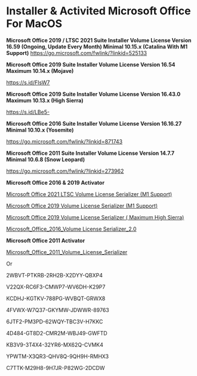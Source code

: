 # **Installer & Activited Microsoft Office For MacOS**

**Microsoft Office 2019 / LTSC 2021 Suite Installer Volume License Version 16.59 (Ongoing, Update Every Month) Minimal 10.15.x (Catalina With M1 Support)**
https://go.microsoft.com/fwlink/?linkid=525133


**Microsoft Office 2019 Suite Installer Volume License Version 16.54 Maximum 10.14.x (Mojave)**

https://s.id/FIsW7

**Microsoft Office 2019 Suite Installer Volume License Version 16.43.0 Maximum 10.13.x (High Sierra)**

https://s.id/LBe5-

**Microsoft Office 2016 Suite Installer Volume License Version 16.16.27 Minimal 10.10.x (Yosemite)**

https://go.microsoft.com/fwlink/?linkid=871743

**Microsoft Office 2011 Suite Installer Volume License Version 14.7.7 Minimal 10.6.8 (Snow Leopard)**

https://go.microsoft.com/fwlink/?linkid=273962




**Microsoft Office 2016 & 2019 Activator**

[Microsoft Office 2021 LTSC Volume License Serializer (M1 Support)](https://raw.githubusercontent.com/alsyundawy/Microsoft-Office-For-MacOS/master/Microsoft_Office_LTSC_2021_VL_Serializer.pkg)

[Microsoft Office 2019 Volume License Serializer  (M1 Support) ](https://raw.githubusercontent.com/alsyundawy/Microsoft-Office-For-MacOS/master/Microsoft_Office_2019_VL_Serializer_Universal.pkg)

[Microsoft Office 2019 Volume License Serializer ( Maximum High Sierra)](https://raw.githubusercontent.com/alsyundawy/Microsoft-Office-For-MacOS/master/Microsoft_Office_2019_VL_Serializer.pkg)

[Microsoft_Office_2016_Volume License Serializer_2.0](https://raw.githubusercontent.com/alsyundawy/Microsoft-Office-For-MacOS/master/Microsoft_Office_2016_VL_Serializer_2.0.pkg)

**Microsoft Office 2011 Activator**

[Microsoft_Office_2011_Volume_License_Serializer](https://raw.githubusercontent.com/alsyundawy/Microsoft-Office-For-MacOS/master/vlmsommxi.dmg)

Or

2WBVT-PTKRB-2RH2B-X2DYY-QBXP4

V22QX-RC6F3-CMWP7-WV6DH-K29P7

KCDHJ-KGTKV-788PG-WVBQT-GRWX8

4FVWX-W7Q37-GKYMW-JDWWR-89763

6JTF2-PM3PD-62WQY-TBC3V-H7KKC

4D484-GT8D2-CMR2M-WBJ49-GWFTD

KB3V9-3T4X4-32YR6-MX62Q-CVMK4

YPWTM-X3QR3-QHV8Q-9QH9H-RMHX3

C7TTK-M29H8-9H7JR-P82WG-2DCDW

